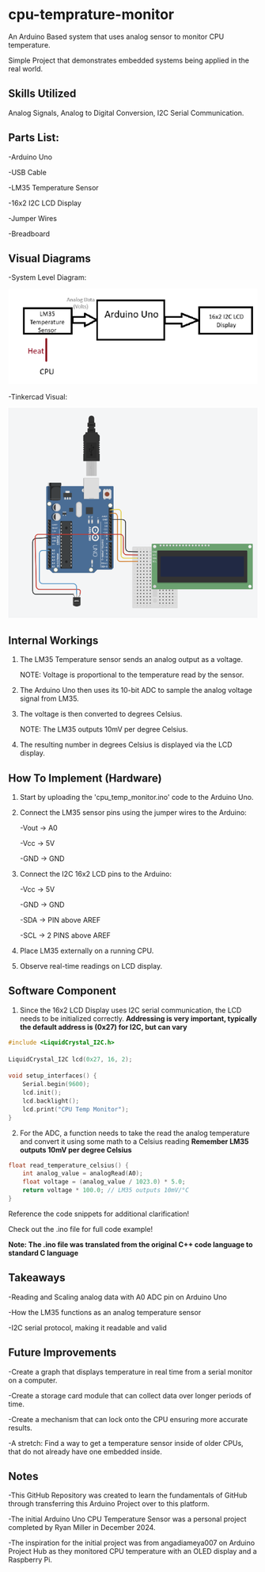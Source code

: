 # cpu-temprature-monitor
 An Arduino Based system that uses analog sensor to monitor CPU temperature.

Simple Project that demonstrates embedded systems being applied in the real world.

## Skills Utilized

Analog Signals, Analog to Digital Conversion, I2C Serial Communication.

## Parts List:

-Arduino Uno

-USB Cable

-LM35 Temperature Sensor

-16x2 I2C LCD Display

-Jumper Wires

-Breadboard

## Visual Diagrams

-System Level Diagram:

![System Diagram](Docs/system_diagram.png)

-Tinkercad Visual:

![Tinkercad Diagram](Docs/tinkercad_diagram.png)

## Internal Workings

1. The LM35 Temperature sensor sends an analog output as a voltage.

	NOTE: Voltage is proportional to the temperature read by the sensor.
2. The Arduino Uno then uses its 10-bit ADC to sample the analog voltage signal from LM35.
3. The voltage is then converted to degrees Celsius.

	NOTE: The LM35 outputs 10mV per degree Celsius.
4. The resulting number in degrees Celsius is displayed via the LCD display.


## How To Implement (Hardware)

1. Start by uploading the 'cpu_temp_monitor.ino' code to the Arduino Uno.
2. Connect the LM35 sensor pins using the jumper wires to the Arduino:

	-Vout -> A0

	-Vcc -> 5V

	-GND -> GND
3. Connect the I2C 16x2 LCD pins to the Arduino:

	-Vcc -> 5V

	-GND -> GND

	-SDA -> PIN above AREF

	-SCL -> 2 PINS above AREF
4. Place LM35 externally on a running CPU.
5. Observe real-time readings on LCD display.

## Software Component

1. Since the 16x2 LCD Display uses I2C serial communication, the LCD needs to be initialized correctly. **Addressing is very important, typically the default address is (0x27) for I2C, but can vary**

```c
#include <LiquidCrystal_I2C.h>

LiquidCrystal_I2C lcd(0x27, 16, 2);

void setup_interfaces() {
    Serial.begin(9600);
    lcd.init();
    lcd.backlight();
    lcd.print("CPU Temp Monitor");
}
```

2. For the ADC, a function needs to take the read the analog temperature and convert it using some math to a Celsius reading **Remember LM35 outputs 10mV per degree Celsius**

```c
float read_temperature_celsius() {
    int analog_value = analogRead(A0);
    float voltage = (analog_value / 1023.0) * 5.0;
    return voltage * 100.0; // LM35 outputs 10mV/°C
}
```

Reference the code snippets for additional clarification!

Check out the .ino file for full code example!

**Note: The .ino file was translated from the original C++ code language to standard C language**


## Takeaways

-Reading and Scaling analog data with A0 ADC pin on Arduino Uno

-How the LM35 functions as an analog temperature sensor

-I2C serial protocol, making it readable and valid

## Future Improvements

-Create a graph that displays temperature in real time from a serial monitor on a computer.

-Create a storage card module that can collect data over longer periods of time.

-Create a mechanism that can lock onto the CPU ensuring more accurate results.

-A stretch: Find a way to get a temperature sensor inside of older CPUs, that do not already have one embedded inside. 

## Notes

-This GitHub Repository was created to learn the fundamentals of GitHub through transferring this Arduino Project over to this platform.

-The initial Arduino Uno CPU Temperature Sensor was a personal project completed by Ryan Miller in December 2024.

-The inspiration for the initial project was from angadiameya007 on Arduino Project Hub as they monitored CPU temperature with an OLED display and a Raspberry Pi.






